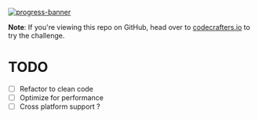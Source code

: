 [![progress-banner](https://backend.codecrafters.io/progress/shell/42864a61-3fb1-44d7-a165-f9daea8f3ccd)](https://app.codecrafters.io/users/codecrafters-bot?r=2qF)

**Note**: If you're viewing this repo on GitHub, head over to
[codecrafters.io](https://codecrafters.io) to try the challenge.

# TODO

- [ ] Refactor to clean code
- [ ] Optimize for performance
- [ ] Cross platform support ?
